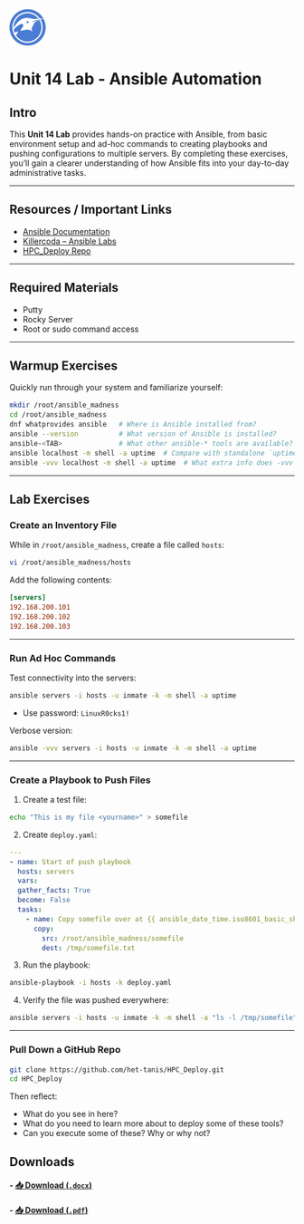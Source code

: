 <div class="flex-container">
        <img src="https://github.com/ProfessionalLinuxUsersGroup/img/blob/main/Assets/Logos/ProLUG_Round_Transparent_LOGO.png?raw=true" width="64" height="64"></img>
    <p>
        <h1>Unit 14 Lab - Ansible Automation</h1>
    </p>
</div>

## Intro

This **Unit 14 Lab** provides hands-on practice with Ansible, from basic environment setup and ad-hoc commands to creating playbooks and pushing configurations to multiple servers. By completing these exercises, you’ll gain a clearer understanding of how Ansible fits into your day-to-day administrative tasks.

---

## Resources / Important Links

- [Ansible Documentation](https://docs.ansible.com/)
- [Killercoda – Ansible Labs](https://killercoda.com/het-tanis/course/Ansible-Labs)
- [HPC_Deploy Repo](https://github.com/het-tanis/HPC_Deploy.git)

---

## Required Materials
- Putty  
- Rocky Server  
- Root or sudo command access  

---

## Warmup Exercises
Quickly run through your system and familiarize yourself:

```bash
mkdir /root/ansible_madness
cd /root/ansible_madness
dnf whatprovides ansible   # Where is Ansible installed from?
ansible --version          # What version of Ansible is installed?
ansible-<TAB>              # What other ansible-* tools are available?
ansible localhost -m shell -a uptime  # Compare with standalone `uptime`
ansible -vvv localhost -m shell -a uptime  # What extra info does -vvv show?
```

---

## Lab Exercises

### Create an Inventory File

While in `/root/ansible_madness`, create a file called `hosts`:

```bash
vi /root/ansible_madness/hosts
```

Add the following contents:

```ini
[servers]
192.168.200.101
192.168.200.102
192.168.200.103
```

---

### Run Ad Hoc Commands

Test connectivity into the servers:

```bash
ansible servers -i hosts -u inmate -k -m shell -a uptime
```

- Use password: `LinuxR0cks1!`

Verbose version:

```bash
ansible -vvv servers -i hosts -u inmate -k -m shell -a uptime
```

---

### Create a Playbook to Push Files

1. Create a test file:
```bash
echo "This is my file <yourname>" > somefile
```

2. Create `deploy.yaml`:

```yaml
---
- name: Start of push playbook
  hosts: servers
  vars:
  gather_facts: True
  become: False
  tasks:
    - name: Copy somefile over at {{ ansible_date_time.iso8601_basic_short }}
      copy:
        src: /root/ansible_madness/somefile
        dest: /tmp/somefile.txt
```

3. Run the playbook:
```bash
ansible-playbook -i hosts -k deploy.yaml
```

4. Verify the file was pushed everywhere:
```bash
ansible servers -i hosts -u inmate -k -m shell -a "ls -l /tmp/somefile"
```

---

### Pull Down a GitHub Repo

```bash
git clone https://github.com/het-tanis/HPC_Deploy.git
cd HPC_Deploy
```

Then reflect:
- What do you see in here?  
- What do you need to learn more about to deploy some of these tools?  
- Can you execute some of these? Why or why not?
 
## Downloads
#### - <a href="./assets/downloads/u14/u14_lab.docx" target="_blank" download>📥 Download (`.docx`)</a>
#### - <a href="./assets/downloads/u14/u14_lab.pdf" target="_blank" download>📥 Download (`.pdf`)</a>
